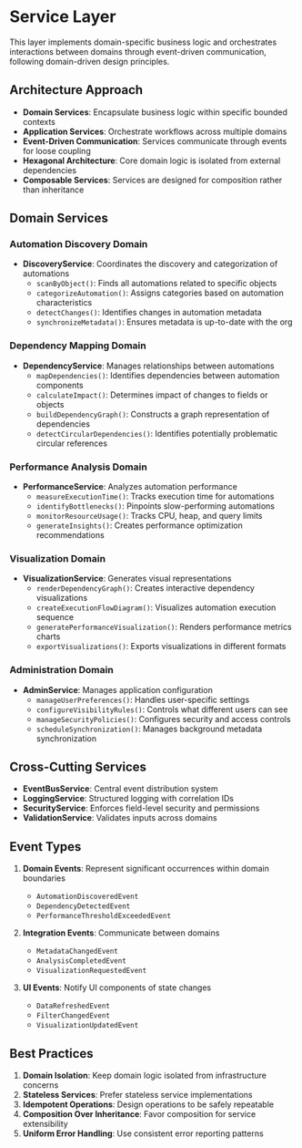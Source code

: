 # Service Layer

This layer implements domain-specific business logic and orchestrates interactions between domains through event-driven communication, following domain-driven design principles.

## Architecture Approach

- **Domain Services**: Encapsulate business logic within specific bounded contexts
- **Application Services**: Orchestrate workflows across multiple domains
- **Event-Driven Communication**: Services communicate through events for loose coupling
- **Hexagonal Architecture**: Core domain logic is isolated from external dependencies
- **Composable Services**: Services are designed for composition rather than inheritance

## Domain Services

### Automation Discovery Domain
- **DiscoveryService**: Coordinates the discovery and categorization of automations
  - `scanByObject()`: Finds all automations related to specific objects
  - `categorizeAutomation()`: Assigns categories based on automation characteristics
  - `detectChanges()`: Identifies changes in automation metadata
  - `synchronizeMetadata()`: Ensures metadata is up-to-date with the org

### Dependency Mapping Domain
- **DependencyService**: Manages relationships between automations
  - `mapDependencies()`: Identifies dependencies between automation components
  - `calculateImpact()`: Determines impact of changes to fields or objects
  - `buildDependencyGraph()`: Constructs a graph representation of dependencies
  - `detectCircularDependencies()`: Identifies potentially problematic circular references

### Performance Analysis Domain
- **PerformanceService**: Analyzes automation performance
  - `measureExecutionTime()`: Tracks execution time for automations
  - `identifyBottlenecks()`: Pinpoints slow-performing automations
  - `monitorResourceUsage()`: Tracks CPU, heap, and query limits
  - `generateInsights()`: Creates performance optimization recommendations

### Visualization Domain
- **VisualizationService**: Generates visual representations
  - `renderDependencyGraph()`: Creates interactive dependency visualizations
  - `createExecutionFlowDiagram()`: Visualizes automation execution sequence
  - `generatePerformanceVisualization()`: Renders performance metrics charts
  - `exportVisualizations()`: Exports visualizations in different formats

### Administration Domain
- **AdminService**: Manages application configuration
  - `manageUserPreferences()`: Handles user-specific settings
  - `configureVisibilityRules()`: Controls what different users can see
  - `manageSecurityPolicies()`: Configures security and access controls
  - `scheduleSynchronization()`: Manages background metadata synchronization

## Cross-Cutting Services

- **EventBusService**: Central event distribution system
- **LoggingService**: Structured logging with correlation IDs
- **SecurityService**: Enforces field-level security and permissions
- **ValidationService**: Validates inputs across domains

## Event Types

1. **Domain Events**: Represent significant occurrences within domain boundaries
   - `AutomationDiscoveredEvent`
   - `DependencyDetectedEvent`
   - `PerformanceThresholdExceededEvent`

2. **Integration Events**: Communicate between domains
   - `MetadataChangedEvent`
   - `AnalysisCompletedEvent`
   - `VisualizationRequestedEvent`

3. **UI Events**: Notify UI components of state changes
   - `DataRefreshedEvent`
   - `FilterChangedEvent`
   - `VisualizationUpdatedEvent`

## Best Practices

1. **Domain Isolation**: Keep domain logic isolated from infrastructure concerns
2. **Stateless Services**: Prefer stateless service implementations
3. **Idempotent Operations**: Design operations to be safely repeatable
4. **Composition Over Inheritance**: Favor composition for service extensibility
5. **Uniform Error Handling**: Use consistent error reporting patterns
